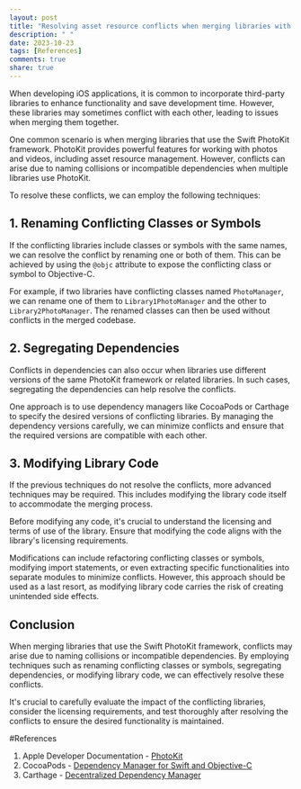 ```yaml
---
layout: post
title: "Resolving asset resource conflicts when merging libraries with Swift PhotoKit"
description: " "
date: 2023-10-23
tags: [References]
comments: true
share: true
---
```


When developing iOS applications, it is common to incorporate third-party libraries to enhance functionality and save development time. However, these libraries may sometimes conflict with each other, leading to issues when merging them together.

One common scenario is when merging libraries that use the Swift PhotoKit framework. PhotoKit provides powerful features for working with photos and videos, including asset resource management. However, conflicts can arise due to naming collisions or incompatible dependencies when multiple libraries use PhotoKit.

To resolve these conflicts, we can employ the following techniques:

## 1. Renaming Conflicting Classes or Symbols

If the conflicting libraries include classes or symbols with the same names, we can resolve the conflict by renaming one or both of them. This can be achieved by using the `@objc` attribute to expose the conflicting class or symbol to Objective-C.

For example, if two libraries have conflicting classes named `PhotoManager`, we can rename one of them to `Library1PhotoManager` and the other to `Library2PhotoManager`. The renamed classes can then be used without conflicts in the merged codebase.

## 2. Segregating Dependencies

Conflicts in dependencies can also occur when libraries use different versions of the same PhotoKit framework or related libraries. In such cases, segregating the dependencies can help resolve the conflicts.

One approach is to use dependency managers like CocoaPods or Carthage to specify the desired versions of conflicting libraries. By managing the dependency versions carefully, we can minimize conflicts and ensure that the required versions are compatible with each other.

## 3. Modifying Library Code

If the previous techniques do not resolve the conflicts, more advanced techniques may be required. This includes modifying the library code itself to accommodate the merging process.

Before modifying any code, it's crucial to understand the licensing and terms of use of the library. Ensure that modifying the code aligns with the library's licensing requirements.

Modifications can include refactoring conflicting classes or symbols, modifying import statements, or even extracting specific functionalities into separate modules to minimize conflicts. However, this approach should be used as a last resort, as modifying library code carries the risk of creating unintended side effects.

## Conclusion

When merging libraries that use the Swift PhotoKit framework, conflicts may arise due to naming collisions or incompatible dependencies. By employing techniques such as renaming conflicting classes or symbols, segregating dependencies, or modifying library code, we can effectively resolve these conflicts.

It's crucial to carefully evaluate the impact of the conflicting libraries, consider the licensing requirements, and test thoroughly after resolving the conflicts to ensure the desired functionality is maintained.

#References

1. Apple Developer Documentation - [PhotoKit](https://developer.apple.com/documentation/photokit)
2. CocoaPods - [Dependency Manager for Swift and Objective-C](https://cocoapods.org/)
3. Carthage - [Decentralized Dependency Manager](https://github.com/Carthage/Carthage)